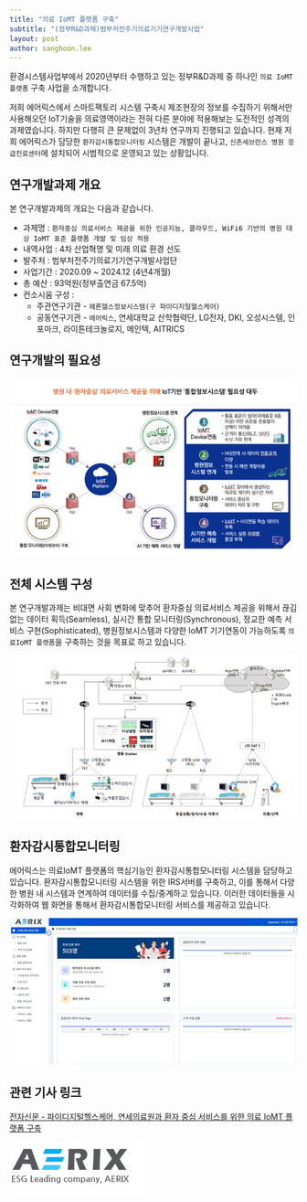 ```yaml
---
title: "의료 IoMT 플랫폼 구축"
subtitle: "(정부R&D과제)범부처전주기의료기기연구개발사업"
layout: post
author: sanghoon.lee
---
```


환경시스템사업부에서 2020년부터 수행하고 있는 정부R&D과제 중 하나인 `의료 IoMT 플랫폼` 구축 사업을 소개합니다. 

저희 에어릭스에서 스마트팩토리 시스템 구축시 제조현장의 정보를 수집하기 위해서만 사용해오던 IoT기술을 의료영역이라는
전혀 다른 분야에 적용해보는 도전적인 성격의 과제였습니다. 하지만 다행히 큰 문제없이 3년차 연구까지 진행되고 있습니다. 
현재 저희 에어릭스가 담당한 `환자감시통합모니터링` 시스템은 개발이 끝나고, `신촌세브란스 병원 응급진료센터`에 설치되어 시범적으로 운영되고 
있는 상황입니다.

## 연구개발과제 개요 ## 

본 연구개발과제의 개요는 다음과 같습니다.

* 과제명 : `환자중심 의료서비스 제공을 위한 인공지능, 클라우드, WiFi6 기반의 병원 대상 IoMT 표준 플랫폼 개발 및 임상 적용`
* 내역사업 : 4차 산업혁명 및 미래 의료 환경 선도
* 발주처 : 범부처전주기의료기기연구개발사업단
* 사업기간 : 2020.09 ~ 2024.12 (4년4개월)
* 총 예산 : 93억원(정부출연금 67.5억)
* 컨소시움 구성 : 
    - 주관연구기관 - `헤론헬스정보시스템(구 파이디지털헬스케어)`
    - 공동연구기관 - `에어릭스`, 연세대학교 산학협력단, LG전자, DKI, 오성시스템, 인포마크, 라이튼테크놀로지, 메인텍, AITRICS

## 연구개발의 필요성 ##

![Image Alt 연구개발의 필요성](/img/posts/iomt_rnd_03.png)

## 전체 시스템 구성 ##

본 연구개발과제는 비대면 사회 변화에 맞추어 환자중심 의료서비스 제공을 위해서 끊김 없는 데이터 획득(Seamless), 실시간 통합 모니터링(Synchronous),
정교한 예측 서비스 구현(Sophisticated), 병원정보시스템과 다양한 IoMT 기기연동이 가능하도록 `의료IoMT 플랫폼`을 구축하는 것을 목표로
하고 있습니다.

![Image Alt 전체시스템구성](/img/posts/iomt_rnd_01.png)


## 환자감시통합모니터링 ##

에어릭스는 의료IoMT 플랫폼의 핵심기능인 환자감시통합모니터링 시스템을 담당하고 있습니다. 환자감시통합모니터링 시스템을 위한 IRS서버를 구축하고,
이를 통해서 다양한 병원 내 시스템과 연계하여 데이터를 수집/중계하고 있습니다. 이러한 데이터들을 시각화하여 웹 화면을 통해서 환자감시통합모니터링
서비스를 제공하고 있습니다. 

![Image Alt 환자감시통합모니터링](/img/posts/iomt_rnd_02.png)

## 관련 기사 링크 ##

[전자신문 - 파이디지털헬스케어, 연세의료원과 환자 중심 서비스를 위한 의료 IoMT 플랫폼 구축](https://www.etnews.com/20201012000147)

![Image Alt 에어릭스](/img/posts/iomt_rnd_04.png)

